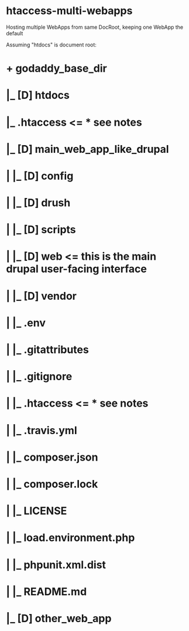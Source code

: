 # htaccess-multi-webapps
Hosting multiple WebApps from same DocRoot, keeping one WebApp the default

Assuming "htdocs" is document root:
# + godaddy_base_dir
# |_ [D] htdocs
#     |_ .htaccess                      <= * see notes
#     |_ [D] main_web_app_like_drupal
#     |   |_ [D] config
#     |   |_ [D] drush
#     |   |_ [D] scripts
#     |   |_ [D] web                    <= this is the main drupal user-facing interface
#     |   |_ [D] vendor
#     |   |_ .env
#     |   |_ .gitattributes
#     |   |_ .gitignore
#     |   |_ .htaccess                  <= * see notes
#     |   |_ .travis.yml
#     |   |_ composer.json
#     |   |_ composer.lock
#     |   |_ LICENSE
#     |   |_ load.environment.php
#     |   |_ phpunit.xml.dist
#     |   |_ README.md
#     |_ [D] other_web_app
#
